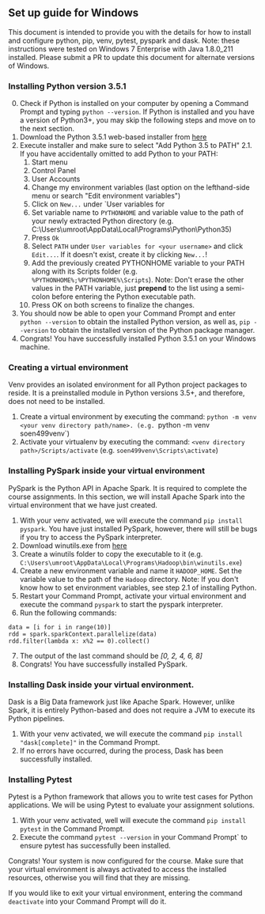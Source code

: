 ## Set up guide for Windows

This document is intended to provide you with the details for how to install and
configure
python, pip, venv, pytest, pyspark and dask.
Note: these instructions were tested on Windows 7 Enterprise with Java 1.8.0_211 
installed. Please submit a PR to update this document for alternate versions of Windows.


### Installing Python version 3.5.1

0. Check if Python is installed on your computer by opening a Command Prompt and typing `python --version`.
   If Python is installed and you have a version of Python3+, you may skip the following steps and move on to the next section.
1. Download the Python 3.5.1 web-based installer from [here](https://www.python.org/downloads/release/python-351/)
2. Execute installer and make sure to select "Add Python 3.5 to PATH"
  2.1. If you have accidentally omitted to add Python to your PATH:
    1. Start menu
    2. Control Panel
    3. User Accounts
    4. Change my environment variables (last option on the lefthand-side menu or search "Edit environment variables")
    5. Click on `New...` under `User variables for <your username>
    6. Set variable name to `PYTHONHOME` and variable value to the path of your newly extracted 
       Python directory (e.g. C:\Users\umroot\AppData\Local\Programs\Python\Python35)
    7. Press `Ok`
    8. Select `PATH` under `User variables for <your username>` and click `Edit...`. If it doesn't exist, create it by clicking `New...`!
    9. Add the previously created PYTHONHOME variable to your PATH along with its Scripts folder
       (e.g. `%PYTHONHOME%;%PYTHONHOME%\Scripts`). Note: Don't erase the other values
       in the PATH variable, just **prepend** to the list using a semi-colon before entering the Python executable path.
    10. Press OK on both screens to finalize the changes.
4. You should now be able to open your Command Prompt and enter `python --version` to obtain the
   installed Python version, as well as, `pip --version` to obtain the installed version of the Python
   package manager.
5. Congrats! You have successfully installed Python 3.5.1 on your Windows machine.


### Creating a virtual environment

Venv provides an isolated environment for all Python project packages to reside.
It is a preinstalled module in Python versions 3.5+, and therefore, does not need to be installed.

1. Create a virtual environment by executing the command: `python -m venv <your venv directory path/name>.
(e.g. `python -m venv soen499venv`)
2. Activate your virtualenv by executing the command: `<venv directory path>/Scripts/activate`
(e.g. `soen499venv\Scripts\activate`)


### Installing PySpark inside your virtual environment

PySpark is the Python API in Apache Spark. It is required to complete the course assignments.
In this section, we will install Apache Spark into the virtual environment that we
have just created.

1. With your venv activated, we will execute the command `pip install pyspark`.
You have just installed PySpark, however, there will still be bugs if you try to access the PySpark interpreter.
2. Download winutils.exe from [here](http://public-repo-1.hortonworks.com/hdp-win-alpha/winutils.exe)
3. Create a winutils folder to copy the executable to it (e.g. `C:\Users\umroot\AppData\Local\Programs\Hadoop\bin\winutils.exe`)
4. Create a new environment variable and name it `HADOOP_HOME`. Set the variable value to the path of the `Hadoop` directory.
Note: If you don't know how to set environment variables, see step 2.1 of installing Python.
5. Restart your Command Prompt, activate your virtual environment and execute the command `pyspark` to start the pyspark interpreter.
6. Run the following commands:

```
data = [i for i in range(10)]
rdd = spark.sparkContext.parallelize(data)
rdd.filter(lambda x: x%2 == 0).collect()
```
7. The output of the last command should be *[0, 2, 4, 6, 8]*
8. Congrats! You have successfully installed PySpark.


### Installing Dask inside your virtual environment.

Dask is a Big Data framework just like Apache Spark. However, unlike Spark, it is
entirely Python-based and does not require a JVM to execute its Python pipelines.

1. With your venv activated, we will execute the command `pip install "dask[complete]"` in the Command Prompt.
2. If no errors have occurred, during the process, Dask has been successfully installed.


### Installing Pytest

Pytest is a Python framework that allows you to write test cases for Python applications.
We will be using Pytest to evaluate your assignment solutions.

1. With your venv activated, well will execute the command `pip install pytest` in the Command Prompt.
2. Execute the command `pytest --version` in your Command Prompt` to ensure pytest has successfully been installed.

Congrats! Your system is now configured for the course. Make sure that your virtual environment is always activated to
access the installed resources, otherwise you will find that they are missing.

If you would like to exit your virtual environment, entering the command `deactivate` into your Command Prompt will do it.









 



